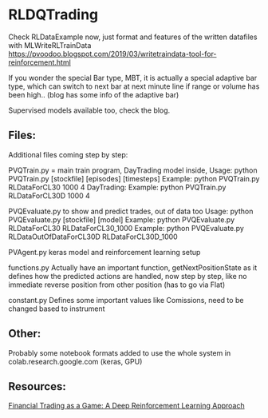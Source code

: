 # RLDQTrading 

Check RLDataExample now, just format and features of the written datafiles with MLWriteRLTrainData
https://pvoodoo.blogspot.com/2019/03/writetraindata-tool-for-reinforcement.html

If you wonder the special Bar type, MBT, it is actually a special adaptive bar type, which can switch to next bar at next minute line if range or volume has been high.. (blog has some info of the adaptive bar)

Supervised models available too, check the blog.


## Files:
Additional files coming step by step:

PVQTrain.py = main train program, DayTrading model inside, 
Usage: python PVQTrain.py [stockfile] [episodes] [timesteps]
Example: python PVQTrain.py RLDataForCL30 1000 4 
DayTrading:
Example: python PVQTrain.py RLDataForCL30D 1000 4 

PVQEvaluate.py to show and predict trades, out of data too
Usage: python PVQEvaluate.py [stockfile] [model]
Example: python PVQEvaluate.py RLDataForCL30 RLDataForCL30_1000 
Example: python PVQEvaluate.py RLDataOutOfDataForCL30D RLDataForCL30D_1000 

PVAgent.py keras model and reinforcement learning setup 

functions.py  Actually have an important function, getNextPositionState as it defines how the predicted actions are handled, now step by step, like no immediate reverse position from other position (has to go via Flat)

constant.py Defines some important values like Comissions, need to be changed based to instrument 

## Other:

Probably some notebook formats added to use the whole system in colab.research.google.com (keras, GPU)

## Resources:

[Financial Trading as a Game: A Deep Reinforcement Learning Approach](https://arxiv.org/abs/1807.02787)

